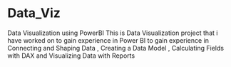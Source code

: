 # Data_Viz
Data Visualization using PowerBI
This is  Data Visualization project that i have worked on to gain experience in Power BI to gain experience in Connecting and Shaping Data , Creating a Data Model , Calculating Fields with DAX and Visualizing Data with Reports
